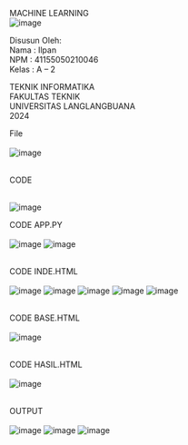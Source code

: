 MACHINE LEARNING 
<br>
![image](https://github.com/user-attachments/assets/66fbc33f-2ed6-4de2-beea-02dfb5b91992)



Disusun Oleh:<br>
Nama	: Ilpan <br>
NPM 	: 41155050210046 <br>
Kelas	: A – 2 <bre>

TEKNIK INFORMATIKA <br>
FAKULTAS TEKNIK<br>
UNIVERSITAS LANGLANGBUANA<br>
2024<br>



File <br><br>
![image](https://github.com/user-attachments/assets/96bc9014-00a0-402a-b962-06c1568c6379)<br><br>

CODE <br><br>

![image](https://github.com/user-attachments/assets/5e5e6b0d-dbdd-4bad-9270-7ee18a86df65)

CODE APP.PY<br><br>
![image](https://github.com/user-attachments/assets/7c57fcd3-00f0-43bd-8db0-c7b274e44dc3)
![image](https://github.com/user-attachments/assets/3dc0c2c4-80dc-4cda-aba1-81ffd0a6d91f)<br><br>

CODE INDE.HTML<br><br>
![image](https://github.com/user-attachments/assets/c207bdd4-0a37-4ed8-9ca9-18d14b88a5c4)
![image](https://github.com/user-attachments/assets/185f2712-2e97-4924-ae41-c6e4d071937b)
![image](https://github.com/user-attachments/assets/3a3dac9b-076f-4305-a4cf-f0ad7ca9ddc6)
![image](https://github.com/user-attachments/assets/edf3b41f-5610-42f3-81e3-8a06dc72b41b)
![image](https://github.com/user-attachments/assets/b1842a56-c1d8-48f7-ad78-30ae568adfbf)<br><br>

CODE BASE.HTML<br><br>
![image](https://github.com/user-attachments/assets/b10a9d2d-409b-4d08-a9c5-8ea3446e2bc7)<br><br>

CODE HASIL.HTML<br><br>
![image](https://github.com/user-attachments/assets/0fe0b266-3618-4e65-a41e-156a5e9b4a34)<br><br>

OUTPUT <br><br>
![image](https://github.com/user-attachments/assets/2545827b-0e55-4090-99de-6f82100e3823)
![image](https://github.com/user-attachments/assets/62fb99d4-4429-41ac-a7c9-434f72efc7cd)
![image](https://github.com/user-attachments/assets/9c6f4609-fdd5-4e01-b449-7fff84a1cd06)<br><br>





















	































	




